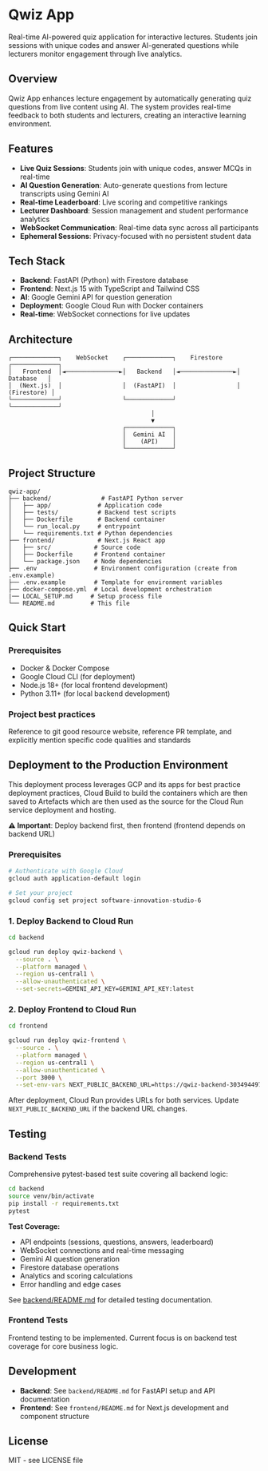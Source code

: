 # Qwiz App

Real-time AI-powered quiz application for interactive lectures. Students join sessions with unique codes and answer AI-generated questions while lecturers monitor engagement through live analytics.

## Overview

Qwiz App enhances lecture engagement by automatically generating quiz questions from live content using AI. The system provides real-time feedback to both students and lecturers, creating an interactive learning environment.

## Features

- **Live Quiz Sessions**: Students join with unique codes, answer MCQs in real-time
- **AI Question Generation**: Auto-generate questions from lecture transcripts using Gemini AI
- **Real-time Leaderboard**: Live scoring and competitive rankings
- **Lecturer Dashboard**: Session management and student performance analytics
- **WebSocket Communication**: Real-time data sync across all participants
- **Ephemeral Sessions**: Privacy-focused with no persistent student data

## Tech Stack

- **Backend**: FastAPI (Python) with Firestore database
- **Frontend**: Next.js 15 with TypeScript and Tailwind CSS
- **AI**: Google Gemini API for question generation
- **Deployment**: Google Cloud Run with Docker containers
- **Real-time**: WebSocket connections for live updates

## Architecture

```
┌─────────────┐    WebSocket    ┌─────────────┐    Firestore    ┌─────────────┐
│   Frontend  │◄───────────────►│   Backend   │◄───────────────►│  Database   │
│  (Next.js)  │                 │  (FastAPI)  │                 │ (Firestore) │
└─────────────┘                 └─────────────┘                 └─────────────┘
                                        │
                                        ▼
                                ┌─────────────┐
                                │  Gemini AI  │
                                │    (API)    │
                                └─────────────┘
```

## Project Structure

```
qwiz-app/
├── backend/              # FastAPI Python server
│   ├── app/             # Application code
│   ├── tests/           # Backend test scripts 
│   ├── Dockerfile       # Backend container
│   └── run_local.py     # entrypoint
│   └── requirements.txt # Python dependencies
├── frontend/            # Next.js React app  
│   ├── src/            # Source code
│   ├── Dockerfile      # Frontend container
│   └── package.json    # Node dependencies
├── .env                # Environment configuration (create from .env.example)
├── .env.example        # Template for environment variables
├── docker-compose.yml  # Local development orchestration
|── LOCAL_SETUP.md     # Setup process file
└── README.md          # This file
```

## Quick Start

### Prerequisites
- Docker & Docker Compose
- Google Cloud CLI (for deployment)
- Node.js 18+ (for local frontend development)
- Python 3.11+ (for local backend development)

### Project best practices 
Reference to git good resource website, reference PR template, and explicitly mention specific code qualities and standards 



## Deployment to the Production Environment
This deployment process leverages GCP and its apps for best practice deployment practices, Cloud Build to build the containers which are then saved to Artefacts which are then used as the source for the Cloud Run service deployment and hosting. 

**⚠️ Important**: Deploy backend first, then frontend (frontend depends on backend URL)

### Prerequisites
```bash
# Authenticate with Google Cloud
gcloud auth application-default login

# Set your project
gcloud config set project software-innovation-studio-6
```

### 1. Deploy Backend to Cloud Run
```bash
cd backend

gcloud run deploy qwiz-backend \
  --source . \
  --platform managed \
  --region us-central1 \
  --allow-unauthenticated \
  --set-secrets=GEMINI_API_KEY=GEMINI_API_KEY:latest
```

### 2. Deploy Frontend to Cloud Run
```bash
cd frontend

gcloud run deploy qwiz-frontend \
  --source . \
  --platform managed \
  --region us-central1 \
  --allow-unauthenticated \
  --port 3000 \
  --set-env-vars NEXT_PUBLIC_BACKEND_URL=https://qwiz-backend-303494497673.us-central1.run.app
```

After deployment, Cloud Run provides URLs for both services. Update `NEXT_PUBLIC_BACKEND_URL` if the backend URL changes.



## Testing

### Backend Tests

Comprehensive pytest-based test suite covering all backend logic:

```bash
cd backend
source venv/bin/activate
pip install -r requirements.txt
pytest
```

**Test Coverage:**
- API endpoints (sessions, questions, answers, leaderboard)
- WebSocket connections and real-time messaging
- Gemini AI question generation
- Firestore database operations
- Analytics and scoring calculations
- Error handling and edge cases

See [backend/README.md](backend/README.md#testing) for detailed testing documentation.

### Frontend Tests

Frontend testing to be implemented. Current focus is on backend test coverage for core business logic.

## Development

- **Backend**: See `backend/README.md` for FastAPI setup and API documentation
- **Frontend**: See `frontend/README.md` for Next.js development and component structure

## License

MIT - see LICENSE file